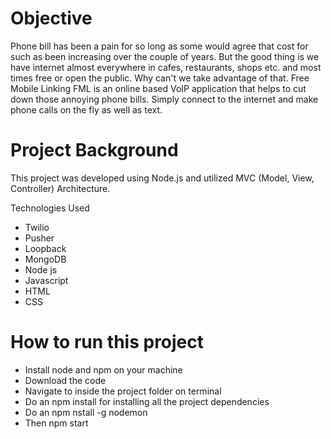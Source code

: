 # Objective

Phone bill has been a pain for so long as some would agree that cost for such as been increasing over the couple of years. But the good thing is we have internet almost everywhere in cafes, restaurants, shops etc. and most times free or open the public. Why can't we take advantage of that. Free Mobile Linking FML is an online based VoIP application that helps to cut down those annoying phone bills. Simply connect to the internet and make phone calls on the fly as well as text. 

  

# Project Background

This project was developed using Node.js and utilized MVC (Model, View, Controller) Architecture. 

  
Technologies Used
  - Twilio
  - Pusher
  - Loopback
  - MongoDB
  - Node js
  - Javascript
  - HTML
  - CSS

# How to run this project
 - Install node and npm on your machine
  - Download the code 
  - Navigate to inside the project folder on terminal
  - Do an npm install for installing all the project dependencies
  - Do an npm nstall -g nodemon 
  - Then npm start
 
